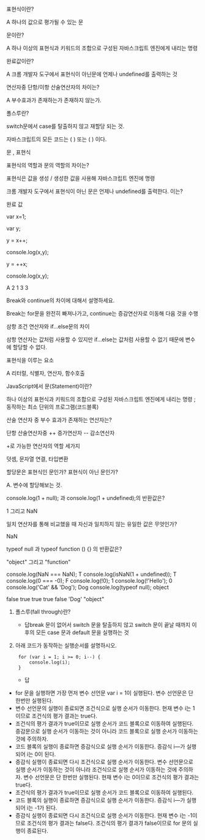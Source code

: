 표현식이란?

A 하나의 값으로 평가될 수 있는 문

문이란?

A 하나 이상의 표현식과 키워드의 조합으로 구성된 자바스크립트 엔진에게 내리는 명령

완료값이란?

A 크롬 개발자 도구에서 표현식이 아닌문에 언제나 undefined를 출력하는 것

연산자중 단항/이항 산술연산자의 차이는?

A 부수효과가 존재하는가 존재하지 않는가.

폴스루란?

switch문에서 case를 탈출하지 않고 재할당 되는 것.

자바스크립트의 모든 코드는 ( ) 또는 ( ) 이다.

문 , 표현식

표현식의 역할과 문의 역할의 차이는?

표현식은 값을 생성 / 생성한 값을 사용해 자바스크립트 엔진에 명령

크롬 개발자 도구에서 표현식이 아닌 문은 언제나 undefined를 출력한다. 이는?

완료 값

var x=1;

var y;

y = x++;

console.log(x,y);

y = ++x;

console.log(x,y);

A 2 1 3 3

Break와 continue의 차이에 대해서 설명하세요.

Break는 for문을 완전히 빠져나가고, continue는 증감연산자로 이동해 다음 것을 수행



삼항 조건 연산자와 if…else문의 차이

삼항 연산자는 값처럼 사용할 수 있지만 if…else는 값처럼 사용할 수 없기 때문에 변수에 할당할 수 없다.



표현식을 이루는 요소

A 리터럴, 식별자, 연산자, 함수호출



JavaScript에서 문(Statement)이란?

하나 이상의 표현식과 키워드의 조합으로 구성된 자바스크립트 엔진에게 내리는 명령 ; 동작하는 최소 단위의 프로그램(코드블록)



산술 연산자 중 부수 효과가 존재하는 연산자는?

단항 산술연산자중 ++ 증가연산자 -- 감소연산자



+로 가능한 연산자의 역할 세가지

덧셈, 문자열 연결, 타입변환

할당문은 표현식인 문인가? 표현식이 아닌 문인가?

A. 변수에 할당해보는 것.

console.log(1 + null); 과 console.log(1 + undefined);의 반환값은?

1 그리고 NaN

일치 연산자를 통해 비교했을 때 자신과 일치하지 않는 유일한 값은 무엇인가?

NaN

typeof null 과 typeof function () {} 의 반환값은?

"object" 그리고 "function"



console.log(NaN === NaN); T
console.log(isNaN(1 + undefined)); T
console.log(0 === -0); F
console.log(!0); 1
console.log(!'Hello'); 0
console.log('Cat' && 'Dog'); Dog
console.log(typeof null); object

false true true true false 'Dog' "object"



1. 폴스루(fall through)란? 
   - 답break 문이 없어서 switch 문을 탈출하지 않고 switch 문이 끝날 때까지 이후의 모든 case 문과 default 문을 실행하는 것

1. 아래 코드가 동작하는 실행순서를 설명하시오.

   ```
    for (var i = 1; i >= 0; i--) {
    	console.log(i);
    }
   ```

   - 답

- for 문을 실행하면 가장 먼저 변수 선언문 var i = 1이 실행된다. 변수 선언문은 단 한번만 실행된다.
- 변수 선언문의 실행이 종료되면 조건식으로 실행 순서가 이동한다. 현재 변수 i는 1이므로 조건식의 평가 결과는 true다.
- 조건식의 평가 결과가 true이므로 실행 순서가 코드 블록으로 이동하여 실행된다. 증감문으로 실행 순서가 이동하는 것이 아니라 코드 블록으로 실행 순서가 이동하는 것에 주의하자.
- 코드 블록의 실행이 종료하면 증감식으로 실행 순서가 이동한다. 증감식 i—가 실행되어 i는 0이 된다.
- 증감식 실행이 종료되면 다시 조건식으로 실행 순서가 이동한다. 변수 선언문으로 실행 순서가 이동하는 것이 아니라 조건식으로 실행 순서가 이동하는 것에 주의하자. 변수 선언문은 단 한번만 실행된다. 현재 변수 i는 0이므로 조건식의 평가 결과는 true다.
- 조건식의 평가 결과가 true이므로 실행 순서가 코드 블록으로 이동하여 실행된다.
- 코드 블록의 실행이 종료하면 증감식으로 실행 순서가 이동한다. 증감식 i—가 실행되어 i는 -1가 된다.
- 증감식 실행이 종료되면 다시 조건식으로 실행 순서가 이동한다. 현재 변수 i는 -1이므로 조건식의 평가 결과는 false다. 조건식의 평가 결과가 false이므로 for 문의 실행이 종료된다.